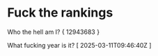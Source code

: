 # Fuck the rankings

Who the hell am I?
{ 12943683 }

What fucking year is it?
[ 2025-03-11T09:46:40Z ]
